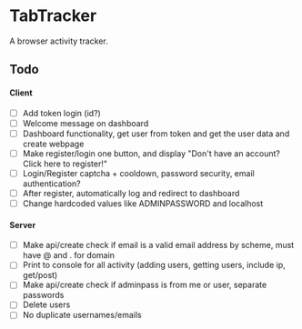 # TabTracker

A browser activity tracker.

## Todo

#### Client

- [ ] Add token login (id?)
- [ ] Welcome message on dashboard
- [ ] Dashboard functionality, get user from token and get the user data and create webpage
- [ ] Make register/login one button, and display "Don't have an account? Click here to register!"
- [ ] Login/Register captcha + cooldown, password security, email authentication?
- [ ] After register, automatically log and redirect to dashboard
- [ ] Change hardcoded values like ADMINPASSWORD and localhost

#### Server

- [ ] Make api/create check if email is a valid email address by scheme, must have @ and . for domain
- [ ] Print to console for all activity (adding users, getting users, include ip, get/post)
- [ ] Make api/create check if adminpass is from me or user, separate passwords
- [ ] Delete users
- [ ] No duplicate usernames/emails
